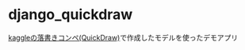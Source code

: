 # django_quickdraw

[kaggleの落書きコンペ(QuickDraw)](https://www.kaggle.com/c/quickdraw-doodle-recognition)で作成したモデルを使ったデモアプリ
